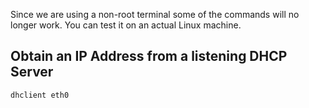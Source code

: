 Since we are using a non-root terminal some of the commands will no longer work. You can test it on an actual Linux machine.

## Obtain an IP Address from a listening DHCP Server

`dhclient eth0`


